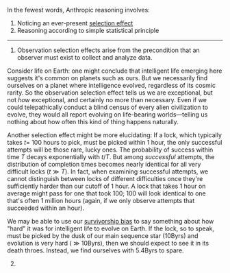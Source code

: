 In the fewest words, Anthropic reasoning involves:

1. Noticing an ever-present [selection effect](https://en.wikipedia.org/wiki/Selection_bias)
2. Reasoning according to simple statistical principle

---

1. Observation selection effects arise from the precondition that an observer must exist to collect and analyze data.

Consider life on Earth: one might conclude that intelligent life emerging here suggests it's common on planets such as ours. But we necessarily find ourselves on a planet where intelligence evolved, regardless of its cosmic rarity. So the observation selection effect tells us we are exceptional, but not *how* exceptional, and certainly no more than necessary. Even if we could telepathically conduct a blind census of every alien civilization to evolve, they would all report evolving on life-bearing worlds—telling us nothing about how often this kind of thing happens naturally.
 

Another selection effect might be more elucidating:
If a lock, which typically takes $t=$ 100 hours to pick, must be picked within 1 hour, the only successful attempts will be those rare, lucky ones. The probability of success within time $T$ decays exponentially with $t/T$. But among *successful* attempts, the distribution of completion times becomes nearly identical for all very difficult locks ($t \gg T$). In fact, when examining successful attempts, we cannot distinguish between locks of different difficulties once they're sufficiently harder than our cutoff of 1 hour. A lock that takes 1 hour on average might pass for one that took 100; 100 will look identical to one that's often 1 million hours (again, if we only observe attempts that succeeded within an hour).


We may be able to use our [survivorship bias](https://en.wikipedia.org/wiki/Survivorship_bias) to say something about how "hard" it was for intelligent life to evolve on Earth. If the lock, so to speak, must be picked by the dusk of our main sequence star (10Byrs) and evolution is very hard ( $\gg$ 10Byrs), then we should expect to see it in its death throes. Instead, we find ourselves with 5.4Byrs to spare. 

2. 
<!-- TODO -->
